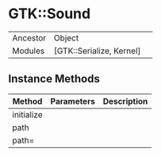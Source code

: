 # GTK::Sound
|  |  |  |
| --- | --- | --- |
| Ancestor | Object |
| Modules | [GTK::Serialize, Kernel] |


## Instance Methods

| Method | Parameters | Description |
| --- | --- | --- |
| initialize |  |  |
| path |  |  |
| path= |  |  |
